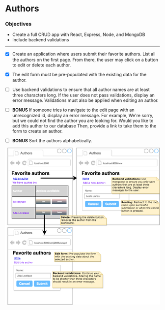 # Authors
### Objectives 
- Create a full CRUD app with React, Express, Node, and MongoDB
- Include backend validations
<hr/>

- [x] Create an application where users submit their favorite authors. List all the authors on the first page. From there, the user may click on a button to edit or delete each author. 

- [x] The edit form must be pre-populated with the existing data for the author. 

- [ ] Use backend validations to ensure that all author names are at least three characters long. If the user does not pass validations, display an error message. Validations must also be applied when editing an author. 

- [ ] **BONUS** If someone tries to navigate to the edit page with an unrecognized id, display an error message. For example, We're sorry, but we could not find the author you are looking for. Would you like to add this author to our database Then, provide a link to take them to the form to create an author. 

- [ ] **BONUS** Sort the authors alphabetically.

![](authorsWF.png)

